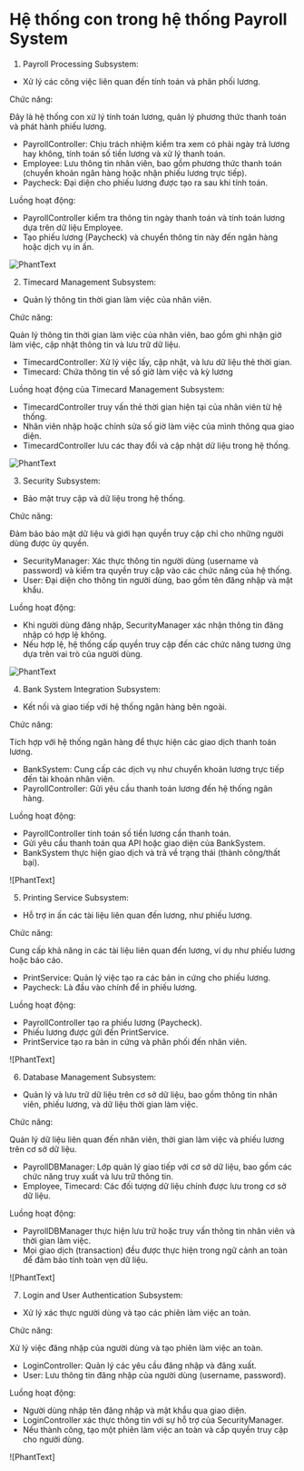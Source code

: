 # Hệ thống con trong hệ thống Payroll System

1. Payroll Processing Subsystem: 

  - Xử lý các công việc liên quan đến tính toán và phân phối lương.

  Chức năng:
  
  Đây là hệ thống con xử lý tính toán lương, quản lý phương thức thanh toán và phát hành phiếu lương.

  + PayrollController: Chịu trách nhiệm kiểm tra xem có phải ngày trả lương hay không, tính toán số tiền lương và xử lý thanh toán.
  + Employee: Lưu thông tin nhân viên, bao gồm phương thức thanh toán (chuyển khoản ngân hàng hoặc nhận phiếu lương trực tiếp).
  + Paycheck: Đại diện cho phiếu lương được tạo ra sau khi tính toán.

  Luồng hoạt động:

  + PayrollController kiểm tra thông tin ngày thanh toán và tính toán lương dựa trên dữ liệu Employee.
  + Tạo phiếu lương (Paycheck) và chuyển thông tin này đến ngân hàng hoặc dịch vụ in ấn.


![PhantText](https://www.planttext.com/api/plantuml/png/V54x3i8m3DrxYYWJ3Bq00q821WQaIfp0fAPKpQUAtQ52FHa3H-8Af2A2b4fuYUBtyOlpl3ysnE2vCpfhGJLGeP05zDvfBGhl51BLjXAdxamzCHefRfa8fJGGYSZSEilZYJwYxwefu2NqYsNILA1Lfu6n-04gvD0oQFc8V7Nb16pVKI8XGaEIP6zQxNh4IG0B1fChHiwXJ9tJcJFRC51TKJKJMp2kipprs8KN9UhvOl9y_Gsv4lAp1n8Nv-KVrIT3K5LeqOyYcGtP1cqvVjmB003__mC0)

2. Timecard Management Subsystem:
  - Quản lý thông tin thời gian làm việc của nhân viên.

  Chức năng:
  
  Quản lý thông tin thời gian làm việc của nhân viên, bao gồm ghi nhận giờ làm việc, cập nhật thông tin và lưu trữ dữ liệu.

  + TimecardController: Xử lý việc lấy, cập nhật, và lưu dữ liệu thẻ thời gian.
  + Timecard: Chứa thông tin về số giờ làm việc và kỳ lương

  Luồng hoạt động của Timecard Management Subsystem:

  + TimecardController truy vấn thẻ thời gian hiện tại của nhân viên từ hệ thống.
  + Nhân viên nhập hoặc chỉnh sửa số giờ làm việc của mình thông qua giao diện.
  + TimecardController lưu các thay đổi và cập nhật dữ liệu trong hệ thống.


  ![PhantText](https://www.planttext.com/api/plantuml/png/V54x2i904Ett5CjMMkG25Y842mj1KB0UiqCKznDcTeKWdip28ta5rqyqqU2KxxrvRpxNysN20IX4QqG5nHvAb6grirW0QJa7bm2BBiXbt73D0QsIHo5J5GQOPIFDlGlaZK5wqSygCUIHA1aqmi6mHSTAGy1UYk7mJPnwSZjfMn-9rvxsg5je1VK2QUVrZydKLiRNY1qJV86pjeS3YwtsdgspRFmPQYILVPoErJ_zEp_fDsYyAra6hyH9JD3f-qjk0000__y30000)
  
3. Security Subsystem:
  - Bảo mật truy cập và dữ liệu trong hệ thống.

  Chức năng:
  
  Đảm bảo bảo mật dữ liệu và giới hạn quyền truy cập chỉ cho những người dùng được ủy quyền.

  + SecurityManager: Xác thực thông tin người dùng (username và password) và kiểm tra quyền truy cập vào các chức năng của hệ thống.
  + User: Đại diện cho thông tin người dùng, bao gồm tên đăng nhập và mật khẩu.

  Luồng hoạt động:

  + Khi người dùng đăng nhập, SecurityManager xác nhận thông tin đăng nhập có hợp lệ không.
  + Nếu hợp lệ, hệ thống cấp quyền truy cập đến các chức năng tương ứng dựa trên vai trò của người dùng.


  ![PhantText](https://www.planttext.com/api/plantuml/png/N4-x3S8m4EqzXUKAYYn0WS80L1437FO9B6mdyfr10MKo2aPY1MmbI8PNlj-zUpzVBJ54Jjw90VG5JYXLXpf5owFiqf56OlHAFeJCq0w8v5VVGyZ-k6Wphk2i0SO3OLojAm4Id_jexxZJ6eaMRQfgI-IdAsKYWCUA6hBnraTJXV_NDCrshjf8LOvYOAlp8b9Y4Yq6Ktxz0000__y30000)
  
4. Bank System Integration Subsystem: 
  - Kết nối và giao tiếp với hệ thống ngân hàng bên ngoài.

  Chức năng:
  
  Tích hợp với hệ thống ngân hàng để thực hiện các giao dịch thanh toán lương.

  + BankSystem: Cung cấp các dịch vụ như chuyển khoản lương trực tiếp đến tài khoản nhân viên.
  + PayrollController: Gửi yêu cầu thanh toán lương đến hệ thống ngân hàng.
  
  Luồng hoạt động:

  + PayrollController tính toán số tiền lương cần thanh toán.
  + Gửi yêu cầu thanh toán qua API hoặc giao diện của BankSystem.
  + BankSystem thực hiện giao dịch và trả về trạng thái (thành công/thất bại).
    

  ![PhantText]
  
5. Printing Service Subsystem:
  - Hỗ trợ in ấn các tài liệu liên quan đến lương, như phiếu lương.

  Chức năng:
  
  Cung cấp khả năng in các tài liệu liên quan đến lương, ví dụ như phiếu lương hoặc báo cáo.

  + PrintService: Quản lý việc tạo ra các bản in cứng cho phiếu lương.
  + Paycheck: Là đầu vào chính để in phiếu lương.
  
  Luồng hoạt động:

  + PayrollController tạo ra phiếu lương (Paycheck).
  + Phiếu lương được gửi đến PrintService.
  + PrintService tạo ra bản in cứng và phân phối đến nhân viên.
  

  ![PhantText]
  
6. Database Management Subsystem:
  - Quản lý và lưu trữ dữ liệu trên cơ sở dữ liệu, bao gồm thông tin nhân viên, phiếu lương, và dữ liệu thời gian làm việc.

  Chức năng:
  
  Quản lý dữ liệu liên quan đến nhân viên, thời gian làm việc và phiếu lương trên cơ sở dữ liệu.

  + PayrollDBManager: Lớp quản lý giao tiếp với cơ sở dữ liệu, bao gồm các chức năng truy xuất và lưu trữ thông tin.
  + Employee, Timecard: Các đối tượng dữ liệu chính được lưu trong cơ sở dữ liệu.
  
  Luồng hoạt động:

  + PayrollDBManager thực hiện lưu trữ hoặc truy vấn thông tin nhân viên và thời gian làm việc.
  + Mọi giao dịch (transaction) đều được thực hiện trong ngữ cảnh an toàn để đảm bảo tính toàn vẹn dữ liệu.


  ![PhantText]
  
7. Login and User Authentication Subsystem:
  - Xử lý xác thực người dùng và tạo các phiên làm việc an toàn.

  Chức năng:
  
  Xử lý việc đăng nhập của người dùng và tạo phiên làm việc an toàn.

  + LoginController: Quản lý các yêu cầu đăng nhập và đăng xuất.
  + User: Lưu thông tin đăng nhập của người dùng (username, password).
  
  Luồng hoạt động:

  + Người dùng nhập tên đăng nhập và mật khẩu qua giao diện.
  + LoginController xác thực thông tin với sự hỗ trợ của SecurityManager.
  + Nếu thành công, tạo một phiên làm việc an toàn và cấp quyền truy cập cho người dùng.


  ![PhantText]
  
